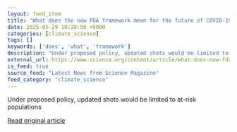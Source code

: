 ```yaml
---
layout: feed_item
title: "What does the new FDA framework mean for the future of COVID-19 vaccines in the U.S.?"
date: 2025-05-29 10:28:50 +0000
categories: [climate_science]
tags: []
keywords: ['does', 'what', 'framework']
description: "Under proposed policy, updated shots would be limited to at-risk populations"
external_url: https://www.science.org/content/article/what-does-new-fda-framework-mean-future-covid-19-vaccines-u-s
is_feed: true
source_feed: "Latest News from Science Magazine"
feed_category: "climate_science"
---
```


Under proposed policy, updated shots would be limited to at-risk populations

[Read original article](https://www.science.org/content/article/what-does-new-fda-framework-mean-future-covid-19-vaccines-u-s)
